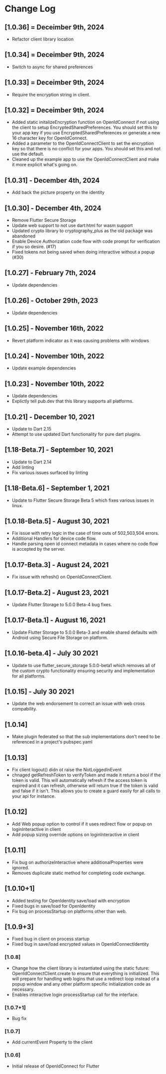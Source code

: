 # Change Log

## [1.0.36] = Deceimber 9th, 2024

- Refactor client library location

## [1.0.34] = Deceimber 9th, 2024

- Switch to async for shared preferences

## [1.0.33] = Deceimber 9th, 2024

- Require the encryption string in client.

## [1.0.32] = Deceimber 9th, 2024

- Added static initalizeEncryption function on OpenIdConnect if not using the client to setup EncryptedSharedPreferences. You should set this to your app key if you use EncryptedSharedPreferences or generate a new 16 character key for OpenIdConnect.
- Added a parameter to the OpenIdConnectClient to set the encryption key so that there is no conflict for your apps. You should set this and not use the default.
- Cleaned up the example app to use the OpenIdConnectClient and make it more explicit what's going on.

## [1.0.31] - December 4th, 2024

- Add back the picture property on the identity

## [1.0.30] - December 4th, 2024

- Remove Flutter Secure Storage
- Update web support to not use dart:html for wasm support
- Updated crypto library to cryptography_plus as the old package was abandoned
- Enable Device Authorization code flow with code prompt for verification if you so desire. (#17)
- Fixed tokens not being saved when doing interactive without a popup (#30)

## [1.0.27] - February 7th, 2024

- Update dependencies

## [1.0.26] - October 29th, 2023

- Update dependencies

## [1.0.25] - November 16th, 2022

- Revert platform indicator as it was causing problems with windows

## [1.0.24] - November 10th, 2022

- Update example dependencies

## [1.0.23] - November 10th, 2022

- Update dependencies
- Explictly tell pub.dev that this library supports all platforms.

## [1.0.21] - December 10, 2021

- Update to Dart 2.15
- Attempt to use updated Dart functionality for pure dart plugins.

## [1.18-Beta.7] - September 10, 2021

- Update to Dart 2.14
- Add linting
- Fix various issues surfaced by linting

## [1.18-Beta.6] - September 1, 2021

- Update to Flutter Secure Storage Beta 5 which fixes various issues in linux.

## [1.0.18-Beta.5] - August 30, 2021

- Fix issue with retry logic in the case of time outs of 502,503,504 errors.
- Additional Handlers for device code flow.
- Handle parsing open id connect metadata in cases where no code flow is accepted by the server.

## [1.0.17-Beta.3] - August 24, 2021

- Fix issue with refresh() on OpenIdConnectClient.

## [1.0.17-Beta.2] - August 23, 2021

- Update Flutter Storage to 5.0.0 Beta-4 bug fixes.

## [1.0.17-Beta.1] - August 16, 2021

- Update Flutter Storage to 5.0.0 Beta-3 and enable shared defaults with Android using Secure File Storage on platform.

## [1.0.16-beta.4] - July 30 2021

- Update to use flutter_secure_storage 5.0.0-beta1 which removes all of the custom crypto functionality ensuring security and implementation for all platforms.

## [1.0.15] - July 30 2021

- Update the web endorsement to correct an issue with web cross compability.

## [1.0.14]

- Make plugin federated so that the sub implementations don't need to be referenced in a project's pubspec.yaml

## [1.0.13]

- Fix client logout() didn ot raise the NotLoggedInEvent
- chnaged getRefreshToken to verifyToken and made it return a bool if the token is valid. This will automatically refresh if the access token is expired and it can refresh, otherwise will return true if the token is valid and false if it isn't. This allows you to create a guard easily for all calls to your api for instance.

## [1.0.12]

- Add Web popup option to control if it uses redirect flow or popup on loginInteractive in client
- Add popup sizing override options on loginInteractive in client

## [1.0.11]

- Fix bug on authorizeInteractive where additionalProperties were ignored.
- Removes duplicate static method for completing code exchange.

## [1.0.10+1]

- Added testing for OpenIdentity save/load with encryption
- Fixed bugs in save/load for OpenIdentity
- Fix bug on processStartup on platforms other than web.

## [1.0.9+3]

- Fixed bug in client on process startup
- Fixed bug in save/load encrypted values in OpenIdConnectIdentity

### [1.0.8]

- Change how the client library is instantiated using the static future: OpenIdConnectClient.create to ensure that everything is initialized. This will prepare for handling web logins that use a redirect loop instead of a popup window and any other platform specific initialization code as necessary.
- Enables interactive login processStartup call for the interface.

### [1.0.7+1]

- Bug fix

### [1.0.7]

- Add currentEvent Property to the client

### [1.0.6]

- Initial release of OpenIdConnect for Flutter
